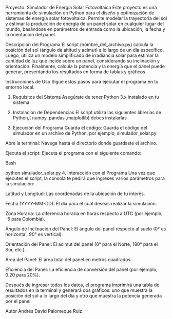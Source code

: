 Proyecto: Simulador de Energía Solar Fotovoltaica
Este proyecto es una herramienta de simulación en Python para el diseño y optimización de sistemas de energía solar fotovoltaica. Permite modelar la trayectoria del sol y estimar la producción de energía de un panel solar en cualquier lugar del mundo, basándose en parámetros de entrada como la ubicación, la fecha y la orientación del panel.

Descripción del Programa
El script (nombre_del_archivo.py) calcula la posición del sol (ángulo de altitud y acimut) a lo largo de un día específico. Luego, utiliza un modelo simplificado de irradiancia solar para estimar la cantidad de luz que incide sobre un panel, considerando su inclinación y orientación. Finalmente, calcula la potencia y la energía que el panel puede generar, presentando los resultados en forma de tablas y gráficos.

Instrucciones de Uso
Sigue estos pasos para ejecutar el programa en tu entorno local.

1. Requisitos del Sistema
Asegúrate de tener Python 3.x instalado en tu sistema.

2. Instalación de Dependencias
El script utiliza las siguientes librerías de Python,( numpy, pandas ,matplotlib)  debes instalarlas 


3. Ejecución del Programa
Guarda el código: Guarda el código del simulador en un archivo de Python, por ejemplo, simulador_solar.py.

Abre la terminal: Navega hasta el directorio donde guardaste el archivo.

Ejecuta el script: Ejecuta el programa con el siguiente comando:

Bash

python simulador_solar.py
4. Interacción con el Programa
Una vez que ejecutes el script, la consola te pedirá que ingreses varios parámetros para la simulación:

Latitud y Longitud: Las coordenadas de la ubicación de tu interés.

Fecha (YYYY-MM-DD): El día para el cual deseas realizar la simulación.

Zona Horaria: La diferencia horaria en horas respecto a UTC (por ejemplo, -5 para Colombia).

Ángulo de Inclinación del Panel: El ángulo del panel respecto al suelo (0° es horizontal, 90° es vertical).

Orientación del Panel: El acimut del panel (0° para el Norte, 180° para el Sur, etc.).

Área del Panel: El área total del panel en metros cuadrados.

Eficiencia del Panel: La eficiencia de conversión del panel (por ejemplo, 0.20 para 20%).

Después de ingresar todos los datos, el programa imprimirá una tabla de resultados en la terminal y generará dos gráficos: uno que muestra la posición del sol a lo largo del día y otro que muestra la potencia generada por el panel.

Autor
Andrés David Palomeque Ruiz 
